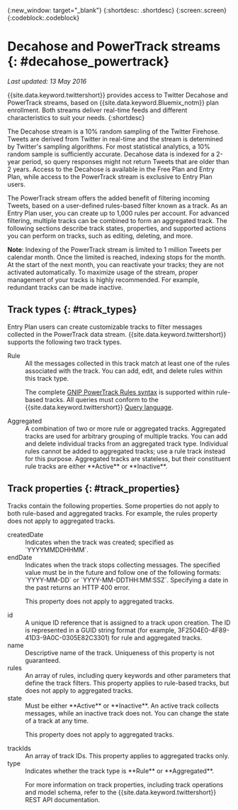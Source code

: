 {:new_window: target="_blank"}
{:shortdesc: .shortdesc}
{:screen:.screen}
{:codeblock:.codeblock}

# Decahose and PowerTrack streams {: #decahose_powertrack}

*Last updated: 13 May 2016*

{{site.data.keyword.twittershort}} provides access to Twitter Decahose and PowerTrack streams, based on {{site.data.keyword.Bluemix_notm}} plan enrollment. 
Both streams deliver real-time feeds and different characteristics to suit your needs.
{:shortdesc}

The Decahose stream is a 10% random sampling of the Twitter Firehose. Tweets are derived from Twitter in real-time and the stream is determined by Twitter's sampling algorithms. For most statistical analytics, a 10% random sample is sufficiently accurate. Decahose data is indexed for a 2-year period, so query responses might not return Tweets that are older than 2 years. Access to the Decahose is available in the Free Plan and Entry Plan, while access to the PowerTrack stream is exclusive to Entry Plan users.

The PowerTrack stream offers the added benefit of filtering incoming Tweets, based on a user-defined rules-based filter known as a track. As an Entry Plan user, you can create up to 1,000 rules per account. For advanced filtering, multiple tracks can be combined to form an aggregated track. The following sections describe track states, properties, and supported actions you can perform on tracks, such as editing, deleting, and more.

**Note**: Indexing of the PowerTrack stream is limited to 1 million Tweets per calendar month. Once the limited is reached, indexing stops for the month. At the start of the next month, you can reactivate your tracks; they are not activated automatically. To maximize usage of the stream, proper management of your tracks is highly recommended. For example, redundant tracks can be made inactive.

## Track types {: #track_types}

Entry Plan users can create customizable tracks to filter messages collected in the PowerTrack data stream.  {{site.data.keyword.twittershort}} supports the following two track types.

<dl>
<dt>Rule</dt>
<dd>All the messages collected in this track match at least one of the rules associated with the track. You can add, edit, and delete rules within this track type.

The complete [GNIP PowerTrack Rules syntax](http://support.gnip.com/apis/powertrack/rules.html) is supported within rule-based tracks. All queries must conform to the {{site.data.keyword.twittershort}} [Query language](#querylanguage "Query language").
</dd>

<dt>Aggregated</dt>
<dd>A combination of two or more rule or aggregated tracks. Aggregated tracks are used for arbitrary grouping of multiple tracks. You can add and delete individual tracks from an aggregated track type. Individual rules cannot be added to aggregated tracks; use a rule track instead for this purpose. Aggregated tracks are stateless, but their constituent rule tracks are either **Active** or **Inactive**.</dd>
</dl>

## Track properties {: #track_properties}
Tracks contain the following properties. Some properties do not apply to both rule-based and aggregated tracks. For example, the rules property does not apply to aggregated tracks.

<dl>
<dt>createdDate</dt>
<dd>Indicates when the track was created; specified as `YYYYMMDDHHMM`.</dd>

<dt>endDate</dt>
<dd>Indicates when the track stops collecting messages. The specified value must be in the future and follow one of the following formats: `YYYY-MM-DD` or `YYYY-MM-DDTHH:MM:SSZ`. Specifying a date in the past returns an HTTP 400 error.

This property does not apply to aggregated tracks.</dd>

<dt>id</dt>
<dd>A unique ID reference that is assigned to a track upon creation. The ID is represented in a GUID string format (for example, 3F2504E0-4F89-41D3-9A0C-0305E82C3301) for rule and aggregated tracks.</dd>

<dt>name</dt>
<dd>Descriptive name of the track. Uniqueness of this property is not guaranteed.</dd>

<dt>rules</dt>
<dd>An array of rules, including query keywords and other parameters that define the track filters. This property applies to rule-based tracks, but does not apply to aggregated tracks.</dd>

<dt>state</dt>
<dd>Must be either **Active** or **Inactive**. An active track collects messages, while an inactive track does not. You can change the state of a track at any time.

This property does not apply to aggregated tracks.</dd>

<dt>trackIds</dt>
<dd>An array of track IDs. This property applies to aggregated tracks only.</dd>

<dt>type</dt>
<dd>Indicates whether the track type is **Rule** or **Aggregated**.

For more information on track properties, including track operations and model schema, refer to the {{site.data.keyword.twittershort}} REST API documentation.</dd>
</dl>


